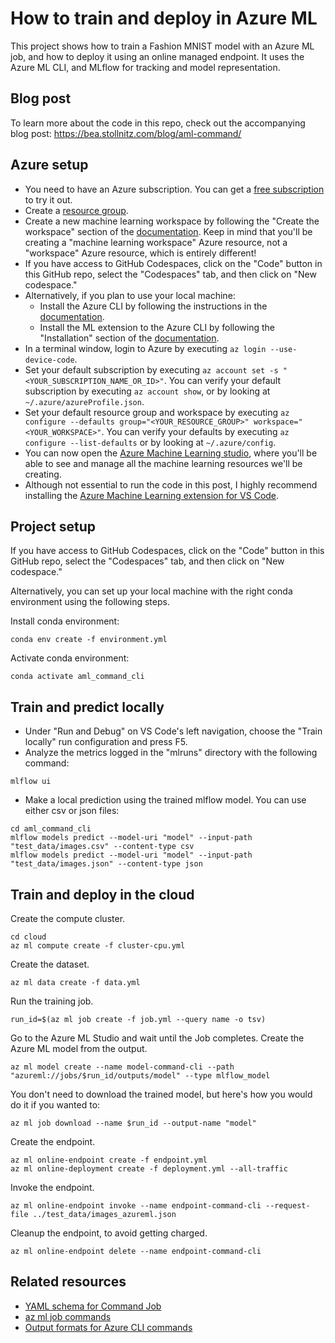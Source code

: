# How to train and deploy in Azure ML

This project shows how to train a Fashion MNIST model with an Azure ML job, and how to deploy it using an online managed endpoint. It uses the Azure ML CLI, and MLflow for tracking and model representation.


## Blog post

To learn more about the code in this repo, check out the accompanying blog post: https://bea.stollnitz.com/blog/aml-command/


## Azure setup

* You need to have an Azure subscription. You can get a [free subscription](https://azure.microsoft.com/en-us/free?WT.mc_id=aiml-67316-bstollnitz) to try it out.
* Create a [resource group](https://docs.microsoft.com/en-us/azure/azure-resource-manager/management/manage-resource-groups-portal?WT.mc_id=aiml-67316-bstollnitz).
* Create a new machine learning workspace by following the "Create the workspace" section of the [documentation](https://docs.microsoft.com/en-us/azure/machine-learning/quickstart-create-resources?WT.mc_id=aiml-67316-bstollnitz). Keep in mind that you'll be creating a "machine learning workspace" Azure resource, not a "workspace" Azure resource, which is entirely different!
* If you have access to GitHub Codespaces, click on the "Code" button in this GitHub repo, select the "Codespaces" tab, and then click on "New codespace."
* Alternatively, if you plan to use your local machine:
  * Install the Azure CLI by following the instructions in the [documentation](https://docs.microsoft.com/en-us/cli/azure/install-azure-cli?WT.mc_id=aiml-67316-bstollnitz).
  * Install the ML extension to the Azure CLI by following the "Installation" section of the [documentation](https://docs.microsoft.com/en-us/azure/machine-learning/how-to-configure-cli?WT.mc_id=aiml-67316-bstollnitz).
* In a terminal window, login to Azure by executing `az login --use-device-code`. 
* Set your default subscription by executing `az account set -s "<YOUR_SUBSCRIPTION_NAME_OR_ID>"`. You can verify your default subscription by executing `az account show`, or by looking at `~/.azure/azureProfile.json`.
* Set your default resource group and workspace by executing `az configure --defaults group="<YOUR_RESOURCE_GROUP>" workspace="<YOUR_WORKSPACE>"`. You can verify your defaults by executing `az configure --list-defaults` or by looking at `~/.azure/config`.
* You can now open the [Azure Machine Learning studio](https://ml.azure.com/?WT.mc_id=aiml-67316-bstollnitz), where you'll be able to see and manage all the machine learning resources we'll be creating.
* Although not essential to run the code in this post, I highly recommend installing the [Azure Machine Learning extension for VS Code](https://marketplace.visualstudio.com/items?itemName=ms-toolsai.vscode-ai).


## Project setup

If you have access to GitHub Codespaces, click on the "Code" button in this GitHub repo, select the "Codespaces" tab, and then click on "New codespace."

Alternatively, you can set up your local machine with the right conda environment using the following steps.

Install conda environment:

```
conda env create -f environment.yml
```

Activate conda environment:

```
conda activate aml_command_cli
```


## Train and predict locally

* Under "Run and Debug" on VS Code's left navigation, choose the "Train locally" run configuration and press F5.
* Analyze the metrics logged in the "mlruns" directory with the following command:

```
mlflow ui
```

* Make a local prediction using the trained mlflow model. You can use either csv or json files:

```
cd aml_command_cli
mlflow models predict --model-uri "model" --input-path "test_data/images.csv" --content-type csv
mlflow models predict --model-uri "model" --input-path "test_data/images.json" --content-type json
```


## Train and deploy in the cloud

Create the compute cluster.

```
cd cloud
az ml compute create -f cluster-cpu.yml 
```

Create the dataset.

```
az ml data create -f data.yml 
```

Run the training job.

```
run_id=$(az ml job create -f job.yml --query name -o tsv)
```

Go to the Azure ML Studio and wait until the Job completes.
Create the Azure ML model from the output.

```
az ml model create --name model-command-cli --path "azureml://jobs/$run_id/outputs/model" --type mlflow_model
```

You don't need to download the trained model, but here's how you would do it if you wanted to:

```
az ml job download --name $run_id --output-name "model"
```

Create the endpoint.

```
az ml online-endpoint create -f endpoint.yml
az ml online-deployment create -f deployment.yml --all-traffic
```

Invoke the endpoint.

```
az ml online-endpoint invoke --name endpoint-command-cli --request-file ../test_data/images_azureml.json
```

Cleanup the endpoint, to avoid getting charged.

```
az ml online-endpoint delete --name endpoint-command-cli 
```


## Related resources
* [YAML schema for Command Job](https://docs.microsoft.com/en-us/azure/machine-learning/reference-yaml-job-command?WT.mc_id=aiml-67316-bstollnitz)
* [az ml job commands](https://docs.microsoft.com/en-us/cli/azure/ml/job?view=azure-cli-latest#az-ml-job-create?WT.mc_id=aiml-67316-bstollnitz)
* [Output formats for Azure CLI commands](https://docs.microsoft.com/en-us/cli/azure/format-output-azure-cli?WT.mc_id=aiml-67316-bstollnitz)
